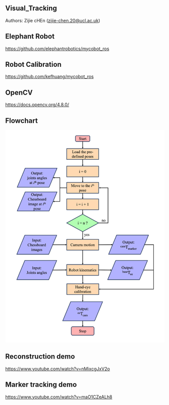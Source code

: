 ## Visual_Tracking
Authors: Zijie cHEn (zijie-chen.20@ucl.ac.uk)

## Elephant Robot
https://github.com/elephantrobotics/mycobot_ros

## Robot Calibration
https://github.com/kefhuang/mycobot_ros

## OpenCV
https://docs.opencv.org/4.8.0/

## Flowchart
<img width="600" alt="Screenshot 2023-03-29 132056" src="Flow_Chart.png">

## Reconstruction demo
https://www.youtube.com/watch?v=nMixcgJxV2o

## Marker tracking demo
https://www.youtube.com/watch?v=maO1CZeALh8


